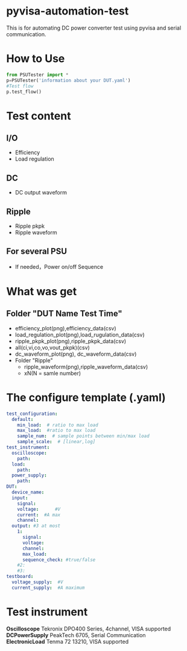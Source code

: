 # pyvisa-automation-test
This is for automating DC power converter test using pyvisa and serial communication.  


# How to Use  
    
```python
from PSUTester import *
p=PSUTester('information about your DUT.yaml')
#Test flow
p.test_flow()
```  

# Test content   
 ## I/O  
 - Efficiency  
 - Load regulation  
 ## DC  
 - DC output waveform  
## Ripple
 - Ripple pkpk  
 - Ripple waveform

## For several PSU
 - If needed，Power on/off Sequence  

# What was get
## Folder "DUT Name Test Time"
 - efficiency_plot(png),efficiency_data(csv)  
 - load_regulation_plot(png),load_rugulation_data(csv)
 - ripple_pkpk_plot(png),ripple_pkpk_data(csv)
 - all(ci,vi,co,vo,vout_pkpk)(csv)
 - dc_waveform_plot(png), dc_waveform_data(csv)
 - Folder "Ripple"
      - ripple_waveform(png),ripple_waveform_data(csv)
      - xN(N = samle number)

# The configure template  (.yaml)
```yaml
test_configuration: 
  default:
    min_load:  # ratio to max load
    max_load:  #ratio to max load
    sample_num:  # sample points between min/max load
    sample_scale:  # [linear,log]
test_instrument:
  oscilloscope: 
    path: 
  load:
    path: 
  power_supply: 
    path: 
DUT:
  device_name: 
  input: 
    signal:   
    voltage:      #V
    current:  #A max
    channel: 
  output: #3 at most
    1:
      signal:  
      voltage: 
      channel: 
      max_load: 
      sequence_check: #true/false
    #2:   
    #3:
testboard:
  voltage_supply:  #V
  current_supply:  #A maximum
```  


# Test instrument
**Oscilloscope**  Tekronix DPO400 Series, 4channel, VISA supported      
**DCPowerSupply**  PeakTech 6705, Serial Communication      
**ElectronicLoad**  Tenma 72 13210, VISA supported  